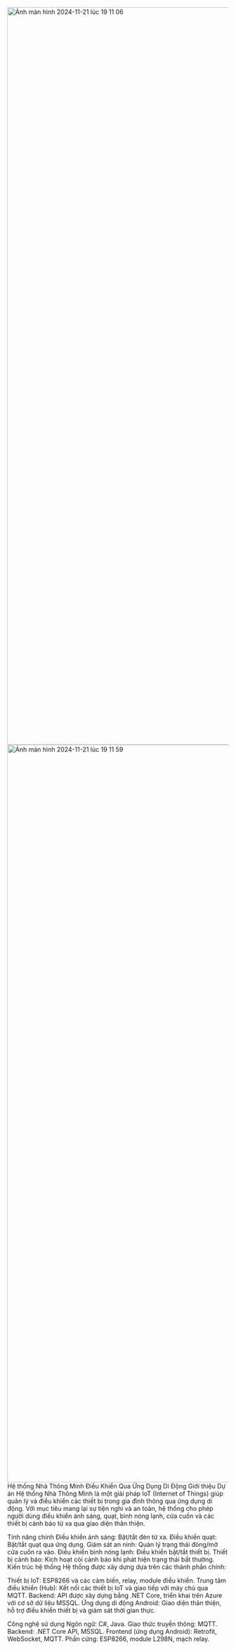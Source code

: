 
<img width="1680" alt="Ảnh màn hình 2024-11-21 lúc 19 11 06" src="https://github.com/user-attachments/assets/5e96a448-b5c0-483f-9970-cdbc8c85dec1">
<img width="1680" alt="Ảnh màn hình 2024-11-21 lúc 19 11 59" src="https://github.com/user-attachments/assets/054d6275-8ec6-47be-9c7c-34c626895194">
Hệ thống Nhà Thông Minh Điều Khiển Qua Ứng Dụng Di Động
Giới thiệu
Dự án Hệ thống Nhà Thông Minh là một giải pháp IoT (Internet of Things) giúp quản lý và điều khiển các thiết bị trong gia đình thông qua ứng dụng di động. Với mục tiêu mang lại sự tiện nghi và an toàn, hệ thống cho phép người dùng điều khiển ánh sáng, quạt, bình nóng lạnh, cửa cuốn và các thiết bị cảnh báo từ xa qua giao diện thân thiện.

Tính năng chính
Điều khiển ánh sáng:
Bật/tắt đèn từ xa.
Điều khiển quạt:
Bật/tắt quạt qua ứng dụng.
Giám sát an ninh:
Quản lý trạng thái đóng/mở cửa cuốn ra vào.
Điều khiển bình nóng lạnh:
Điều khiển bật/tắt thiết bị.
Thiết bị cảnh báo:
Kích hoạt còi cảnh báo khi phát hiện trạng thái bất thường.
Kiến trúc hệ thống
Hệ thống được xây dựng dựa trên các thành phần chính:

Thiết bị IoT:
ESP8266 và các cảm biến, relay, module điều khiển.
Trung tâm điều khiển (Hub):
Kết nối các thiết bị IoT và giao tiếp với máy chủ qua MQTT.
Backend:
API được xây dựng bằng .NET Core, triển khai trên Azure với cơ sở dữ liệu MSSQL.
Ứng dụng di động Android:
Giao diện thân thiện, hỗ trợ điều khiển thiết bị và giám sát thời gian thực.

Công nghệ sử dụng
Ngôn ngữ: C#, Java.
Giao thức truyền thông: MQTT.
Backend: .NET Core API, MSSQL.
Frontend (ứng dụng Android): Retrofit, WebSocket, MQTT.
Phần cứng: ESP8266, module L298N, mạch relay.


